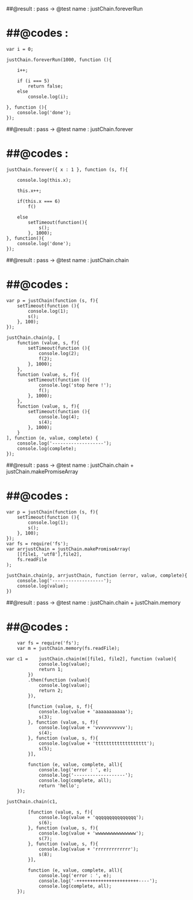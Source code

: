 

##@result  : pass -> @test name : justChain.foreverRun

##@codes   :
=================================================

	var i = 0;

	justChain.foreverRun(1000, function (){

		i++;

		if (i === 5)
			return false;
		else
			console.log(i);

	}, function (){
		console.log('done');
	});

##@result  : pass -> @test name : justChain.forever

##@codes   :
 =================================================

	justChain.forever({ x : 1 }, function (s, f){

		console.log(this.x);

		this.x++;

		if(this.x === 6)
			f()

		else
			setTimeout(function(){
				s();
			}, 1000);
	}, function(){
		console.log('done');
	});


##@result  : pass -> @test name : justChain.chain

##@codes   :
=================================================

	var p = justChain(function (s, f){
		setTimeout(function (){
			console.log(1);
			s();
		}, 100);
	});

	justChain.chain(p, [
		function (value, s, f){
			setTimeout(function (){
				console.log(2);
				f(2);
			}, 1000);
		},
		function (value, s, f){
			setTimeout(function (){
				console.log('stop here !');
				f();
			}, 1000);
		},
		function (value, s, f){
			setTimeout(function (){
				console.log(4);
				s(4);
			}, 1000);
		}
	], function (e, value, complete) {
		console.log('-------------------');
		console.log(complete);
	});



##@result  : pass ->
 				@test name :
 						justChain.chain + justChain.makePromiseArray

##@codes   :
=================================================

	var p = justChain(function (s, f){
		setTimeout(function (){
			console.log(1);
			s();
		}, 100);
	});
	var fs = require('fs');
	var arrjustChain = justChain.makePromiseArray(
		[[file1, 'utf8'],file2],
		fs.readFile
	);

	justChain.chain(p, arrjustChain, function (error, value, complete){
		console.log('-------------------');
		console.log(value);
	})



##@result  : pass -> @test name : justChain.chain + justChain.memory

##@codes   :
=================================================
	 	var fs = require('fs');
		var m = justChain.memory(fs.readFile);

	var c1 =	justChain.chain(m([file1, file2], function (value){
				console.log(value);
				return 1;
			})
			.then(function (value){
				console.log(value);
				return 2;
			}),

			[function (value, s, f){
				console.log(value + 'aaaaaaaaaaa');
				s(3);
			}, function (value, s, f){
				console.log(value + 'vvvvvvvvvvv');
				s(4);
			}, function (value, s, f){
				console.log(value + 'ttttttttttttttttttt');
				s(5);
			}],

			function (e, value, complete, all){
				console.log('error : ', e);
				console.log('-------------------');
				console.log(complete, all);
				return 'hello';
		});

	justChain.chain(c1,

			[function (value, s, f){
				console.log(value + 'qqqqqqqqqqqqqqq');
				s(6);
			}, function (value, s, f){
				console.log(value + 'wwwwwwwwwwwwwww');
				s(7);
			}, function (value, s, f){
				console.log(value + 'rrrrrrrrrrrrr');
				s(8);
			}],

			function (e, value, complete, all){
				console.log('error : ', e);
				console.log('-+++++++++++++++++++++++----');
				console.log(complete, all);
		});
